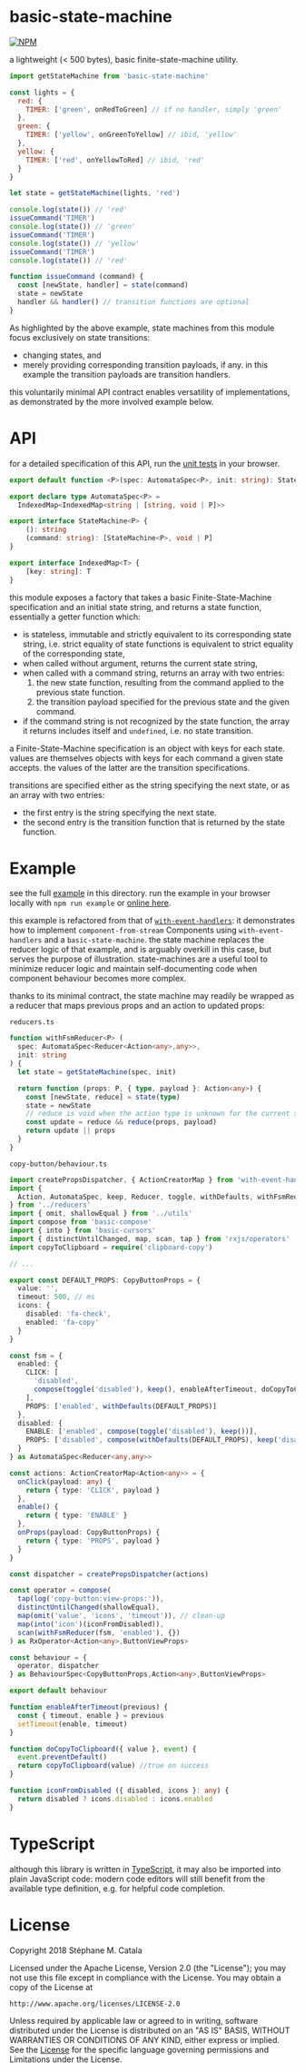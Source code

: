 # basic-state-machine
[![NPM](https://nodei.co/npm/basic-state-machine.png?compact=true)](https://nodei.co/npm/basic-state-machine/)

a lightweight (< 500 bytes), basic finite-state-machine utility.
```js
import getStateMachine from 'basic-state-machine'

const lights = {
  red: {
    TIMER: ['green', onRedToGreen] // if no handler, simply 'green'
  },
  green: {
    TIMER: ['yellow', onGreenToYellow] // ibid, 'yellow'
  },
  yellow: {
    TIMER: ['red', onYellowToRed] // ibid, 'red'
  }
}

let state = getStateMachine(lights, 'red')

console.log(state()) // 'red'
issueCommand('TIMER')
console.log(state()) // 'green'
issueCommand('TIMER')
console.log(state()) // 'yellow'
issueCommand('TIMER')
console.log(state()) // 'red'

function issueCommand (command) {
  const [newState, handler] = state(command)
  state = newState
  handler && handler() // transition functions are optional
}
```
As highlighted by the above example, state machines from this module focus
exclusively on state transitions:
* changing states, and
* merely providing corresponding transition payloads, if any.
in this example the transition payloads are transition handlers.

this voluntarily minimal API contract enables versatility of implementations,
as demonstrated by the more involved example below.

# API
for a detailed specification of this API,
run the [unit tests](https://cdn.rawgit.com/ZenyWay/basic-state-machine/v1.0.0/spec/web/index.html)
in your browser.

```ts
export default function <P>(spec: AutomataSpec<P>, init: string): StateMachine<P>

export declare type AutomataSpec<P> =
  IndexedMap<IndexedMap<string | [string, void | P]>>

export interface StateMachine<P> {
    (): string
    (command: string): [StateMachine<P>, void | P]
}

export interface IndexedMap<T> {
    [key: string]: T
}
```

this module exposes a factory that takes a basic Finite-State-Machine specification
and an initial state string, and returns a state function,
essentially a getter function which:
* is stateless, immutable and strictly equivalent to its corresponding state string,
i.e. strict equality of state functions is equivalent to
strict equality of the corresponding state,
* when called without argument, returns the current state string,
* when called with a command string, returns an array with two entries:
  1. the new state function,
  resulting from the command applied to the previous state function.
  2. the transition payload specified for the previous state and the given command.
* if the command string is not recognized by the state function,
the array it returns includes itself and `undefined`, i.e. no state transition.

a Finite-State-Machine specification is an object with keys for each state.
values are themselves objects with keys for each command a given state accepts.
the values of the latter are the transition specifications.

transitions are specified either as the string specifying the next state,
or as an array with two entries:
* the first entry is the string specifying the next state.
* the second entry is the transition function that is returned by the state function.

# Example
see the full [example](./example/index.tsx) in this directory.
run the example in your browser locally with `npm run example`
or [online here](https://cdn.rawgit.com/ZenyWay/basic-state-machine/v1.0.0/example/index.html).

this example is refactored from that of [`with-event-handlers`](https://www.npmjs.com/package/with-event-handlers):
it demonstrates how to implement `component-from-stream` Components
using `with-event-handlers` and a `basic-state-machine`.
the state machine replaces the reducer logic of that example,
and is arguably overkill in this case, but serves the purpose of illustration.
state-machines are a useful tool to minimize reducer logic
and maintain self-documenting code when component behaviour becomes more complex.

thanks to its minimal contract, the state machine may readily be wrapped as a reducer
that maps previous props and an action to updated props:

`reducers.ts`
```ts
function withFsmReducer<P> (
  spec: AutomataSpec<Reducer<Action<any>,any>>,
  init: string
) {
  let state = getStateMachine(spec, init)

  return function (props: P, { type, payload }: Action<any>) {
    const [newState, reduce] = state(type)
    state = newState
    // reduce is void when the action type is unknown for the current state
    const update = reduce && reduce(props, payload)
    return update || props
  }
}
```

`copy-button/behaviour.ts`
```ts
import createPropsDispatcher, { ActionCreatorMap } from 'with-event-handlers'
import {
  Action, AutomataSpec, keep, Reducer, toggle, withDefaults, withFsmReducer
} from '../reducers'
import { omit, shallowEqual } from '../utils'
import compose from 'basic-compose'
import { into } from 'basic-cursors'
import { distinctUntilChanged, map, scan, tap } from 'rxjs/operators'
import copyToClipboard = require('clipboard-copy')

// ...

export const DEFAULT_PROPS: CopyButtonProps = {
  value: '',
  timeout: 500, // ms
  icons: {
    disabled: 'fa-check',
    enabled: 'fa-copy'
  }
}

const fsm = {
  enabled: {
    CLICK: [
      'disabled',
      compose(toggle('disabled'), keep(), enableAfterTimeout, doCopyToClipboard)
    ],
    PROPS: ['enabled', withDefaults(DEFAULT_PROPS)]
  },
  disabled: {
    ENABLE: ['enabled', compose(toggle('disabled'), keep())],
    PROPS: ['disabled', compose(withDefaults(DEFAULT_PROPS), keep('disabled'))]
  }
} as AutomataSpec<Reducer<any,any>>

const actions: ActionCreatorMap<Action<any>> = {
  onClick(payload: any) {
    return { type: 'CLICK', payload }
  },
  enable() {
    return { type: 'ENABLE' }
  },
  onProps(payload: CopyButtonProps) {
    return { type: 'PROPS', payload }
  }
}

const dispatcher = createPropsDispatcher(actions)

const operator = compose(
  tap(log('copy-button:view-props:')),
  distinctUntilChanged(shallowEqual),
  map(omit('value', 'icons', 'timeout')), // clean-up
  map(into('icon')(iconFromDisabled)),
  scan(withFsmReducer(fsm, 'enabled'), {})
) as RxOperator<Action<any>,ButtonViewProps>

const behaviour = {
  operator, dispatcher
} as BehaviourSpec<CopyButtonProps,Action<any>,ButtonViewProps>

export default behaviour

function enableAfterTimeout(previous) {
  const { timeout, enable } = previous
  setTimeout(enable, timeout)
}

function doCopyToClipboard({ value }, event) {
  event.preventDefault()
  return copyToClipboard(value) //true on success
}

function iconFromDisabled ({ disabled, icons }: any) {
  return disabled ? icons.disabled : icons.enabled
}
```

# TypeScript
although this library is written in [TypeScript](https://www.typescriptlang.org),
it may also be imported into plain JavaScript code:
modern code editors will still benefit from the available type definition,
e.g. for helpful code completion.

# License
Copyright 2018 Stéphane M. Catala

Licensed under the Apache License, Version 2.0 (the "License");
you may not use this file except in compliance with the License.
You may obtain a copy of the License at

    http://www.apache.org/licenses/LICENSE-2.0

Unless required by applicable law or agreed to in writing, software
distributed under the License is distributed on an "AS IS" BASIS,
WITHOUT WARRANTIES OR CONDITIONS OF ANY KIND, either express or implied.
See the [License](./LICENSE) for the specific language governing permissions and
Limitations under the License.

